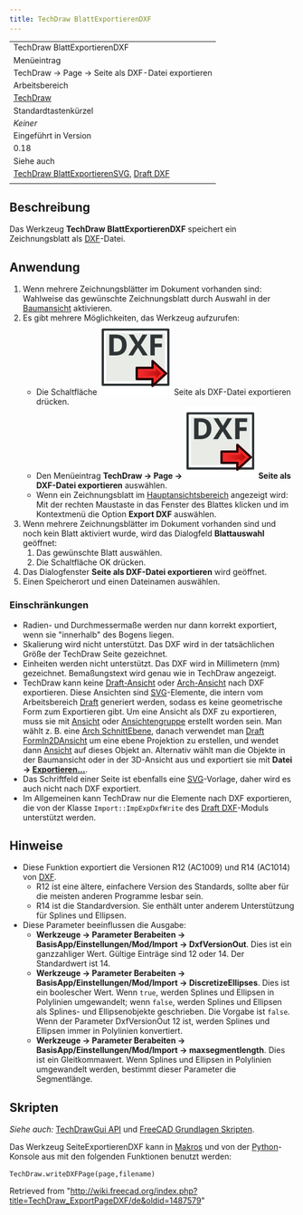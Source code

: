 ```yaml
---
title: TechDraw BlattExportierenDXF
---
```


|                                                                                                                                   |
| --------------------------------------------------------------------------------------------------------------------------------- |
| TechDraw BlattExportierenDXF                                                                                                      |
| Menüeintrag                                                                                                                       |
| TechDraw → Page → Seite als DXF-Datei exportieren                                                                                 |
| Arbeitsbereich                                                                                                                    |
| [TechDraw](/TechDraw_Workbench/de "TechDraw Workbench/de")                                                                        |
| Standardtastenkürzel                                                                                                              |
| _Keiner_                                                                                                                          |
| Eingeführt in Version                                                                                                             |
| 0.18                                                                                                                              |
| Siehe auch                                                                                                                        |
| [TechDraw BlattExportierenSVG](/TechDraw_ExportPageSVG/de "TechDraw ExportPageSVG/de"), [Draft DXF](/Draft_DXF/de "Draft DXF/de") |
|                                                                                                                                   |

## Beschreibung

Das Werkzeug **TechDraw BlattExportierenDXF** speichert ein Zeichnungsblatt als [DXF](/DXF/de "DXF/de")-Datei.

## Anwendung

1. Wenn mehrere Zeichnungsblätter im Dokument vorhanden sind: Wahlweise das gewünschte Zeichnungsblatt durch Auswahl in der [Baumansicht](/Tree_view/de "Tree view/de") aktivieren.
2. Es gibt mehrere Möglichkeiten, das Werkzeug aufzurufen:
   - Die Schaltfläche ![](/src/assets/images/TechDraw_ExportPageDXF.svg) Seite als DXF-Datei exportieren drücken.
   - Den Menüeintrag **TechDraw → Page → ![](/src/assets/images/TechDraw_ExportPageDXF.svg) Seite als DXF-Datei exportieren** auswählen.
   - Wenn ein Zeichnungsblatt im [Hauptansichtsbereich](/Main_view_area/de "Main view area/de") angezeigt wird: Mit der rechten Maustaste in das Fenster des Blattes klicken und im Kontextmenü die Option **Export DXF** auswählen.
3. Wenn mehrere Zeichnungsblätter im Dokument vorhanden sind und noch kein Blatt aktiviert wurde, wird das Dialogfeld **Blattauswahl** geöffnet:
   1. Das gewünschte Blatt auswählen.
   2. Die Schaltfläche OK drücken.
4. Das Dialogfenster **Seite als DXF-Datei exportieren** wird geöffnet.
5. Einen Speicherort und einen Dateinamen auswählen.

### Einschränkungen

- Radien- und Durchmessermaße werden nur dann korrekt exportiert, wenn sie "innerhalb" des Bogens liegen.
- Skalierung wird nicht unterstützt. Das DXF wird in der tatsächlichen Größe der TechDraw Seite gezeichnet.
- Einheiten werden nicht unterstützt. Das DXF wird in Millimetern (mm) gezeichnet. Bemaßungstext wird genau wie in TechDraw angezeigt.
- TechDraw kann keine [Draft-Ansicht](/TechDraw_DraftView/de "TechDraw DraftView/de") oder [Arch-Ansicht](/TechDraw_ArchView/de "TechDraw ArchView/de") nach DXF exportieren. Diese Ansichten sind [SVG](/SVG/de "SVG/de")-Elemente, die intern vom Arbeitsbereich [Draft](/Draft_Workbench/de "Draft Workbench/de") generiert werden, sodass es keine geometrische Form zum Exportieren gibt. Um eine Ansicht als DXF zu exportieren, muss sie mit [Ansicht](/TechDraw_View/de "TechDraw View/de") oder [Ansichtengruppe](/TechDraw_ProjectionGroup/de "TechDraw ProjectionGroup/de") erstellt worden sein. Man wählt z. B. eine [Arch SchnittEbene](/Arch_SectionPlane/de "Arch SectionPlane/de"), danach verwendet man [Draft FormIn2DAnsicht](/Draft_Shape2DView/de "Draft Shape2DView/de") um eine ebene Projektion zu erstellen, und wendet dann [Ansicht](/TechDraw_View/de "TechDraw View/de") auf dieses Objekt an. Alternativ wählt man die Objekte in der Baumansicht oder in der 3D-Ansicht aus und exportiert sie mit **Datei → [Exportieren...](/Std_Export/de "Std Export/de")**.
- Das Schriftfeld einer Seite ist ebenfalls eine [SVG](/SVG/de "SVG/de")-Vorlage, daher wird es auch nicht nach DXF exportiert.
- Im Allgemeinen kann TechDraw nur die Elemente nach DXF exportieren, die von der Klasse `Import::ImpExpDxfWrite` des [Draft DXF](/Draft_DXF/de "Draft DXF/de")-Moduls unterstützt werden.

## Hinweise

- Diese Funktion exportiert die Versionen R12 (AC1009) und R14 (AC1014) von [DXF](/DXF/de "DXF/de").
  - R12 ist eine ältere, einfachere Version des Standards, sollte aber für die meisten anderen Programme lesbar sein.
  - R14 ist die Standardversion. Sie enthält unter anderem Unterstützung für Splines und Ellipsen.
- Diese Parameter beeinflussen die Ausgabe:
  - **Werkzeuge → Parameter Berabeiten → BasisApp/Einstellungen/Mod/Import → DxfVersionOut**. Dies ist ein ganzzahliger Wert. Gültige Einträge sind 12 oder 14. Der Standardwert ist 14.
  - **Werkzeuge → Parameter Berabeiten → BasisApp/Einstellungen/Mod/Import → DiscretizeEllipses**. Dies ist ein boolescher Wert. Wenn `true`, werden Splines und Ellipsen in Polylinien umgewandelt; wenn `false`, werden Splines und Ellipsen als Splines- und Ellipsenobjekte geschrieben. Die Vorgabe ist `false`. Wenn der Parameter DxfVersionOut 12 ist, werden Splines und Ellipsen immer in Polylinien konvertiert.
  - **Werkzeuge → Parameter Berabeiten → BasisApp/Einstellungen/Mod/Import → maxsegmentlength**. Dies ist ein Gleitkommawert. Wenn Splines und Ellipsen in Polylinien umgewandelt werden, bestimmt dieser Parameter die Segmentlänge.

## Skripten

_Siehe auch:_ [TechDrawGui API](/TechDrawGui_API/de "TechDrawGui API/de") und [FreeCAD Grundlagen Skripten](/FreeCAD_Scripting_Basics/de "FreeCAD Scripting Basics/de").

Das Werkzeug SeiteExportierenDXF kann in [Makros](/Macros/de "Macros/de") und von der [Python](/Python/de "Python/de")-Konsole aus mit den folgenden Funktionen benutzt werden:

```
TechDraw.writeDXFPage(page,filename)

```

Retrieved from "<http://wiki.freecad.org/index.php?title=TechDraw_ExportPageDXF/de&oldid=1487579>"
